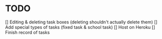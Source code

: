 # TODO

[] Editing & deleting task boxes (deleting shouldn't actually delete them)
[] Add special types of tasks (fixed task & school task)
[] Host on Heroku
[] Finish record of tasks